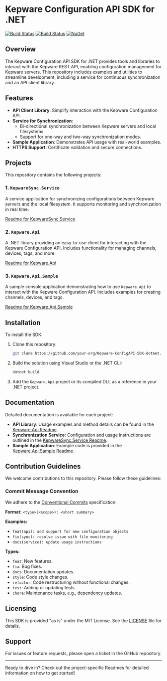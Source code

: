 # Kepware Configuration API SDK for .NET

[![Build Status](https://github.com/BoBiene/Kepware-ConfigAPI-SDK-dotnet/actions/workflows/dotnet.yml/badge.svg)](https://github.com/BoBiene/Kepware-ConfigAPI-SDK-dotnet/actions)
[![Build Status](https://github.com/BoBiene/Kepware-ConfigAPI-SDK-dotnet/actions/workflows/docker-build-and-push.yml/badge.svg)](https://github.com/BoBiene/Kepware-ConfigAPI-SDK-dotnet/actions)
[![NuGet](https://img.shields.io/badge/nuget-v1.0.0-blue.svg)](https://github.com/BoBiene/Kepware-ConfigAPI-SDK-dotnet/packages/)

## Overview
The Kepware Configuration API SDK for .NET provides tools and libraries to interact with the Kepware REST API, enabling configuration management for Kepware servers. This repository includes examples and utilities to streamline development, including a service for continuous synchronization and an API client library.

## Features
- **API Client Library**: Simplify interaction with the Kepware Configuration API.
- **Service for Synchronization**:
  - Bi-directional synchronization between Kepware servers and local filesystems.
  - Support for one-way and two-way synchronization modes.
- **Sample Application**: Demonstrates API usage with real-world examples.
- **HTTPS Support**: Certificate validation and secure connections.

## Projects
This repository contains the following projects:

### 1. `KepwareSync.Service`
A service application for synchronizing configurations between Kepware servers and the local filesystem. It supports monitoring and synchronization in real time.

[Readme for KepwareSync.Service](./KepwareSync.Service/README.md)

### 2. `Kepware.Api`
A .NET library providing an easy-to-use client for interacting with the Kepware Configuration API. Includes functionality for managing channels, devices, tags, and more.

[Readme for Kepware.Api](./Kepware.Api/README.md)

### 3. `Kepware.Api.Sample`
A sample console application demonstrating how to use `Kepware.Api` to interact with the Kepware Configuration API. Includes examples for creating channels, devices, and tags.

[Readme for Kepware.Api.Sample](./Kepware.Api.Sample/README.md)

## Installation
To install the SDK:

1. Clone this repository:
   ```bash
   git clone https://github.com/your-org/Kepware-ConfigAPI-SDK-dotnet.git
   ```
2. Build the solution using Visual Studio or the .NET CLI:
   ```bash
   dotnet build
   ```
3. Add the `Kepware.Api` project or its compiled DLL as a reference in your .NET project.

## Documentation
Detailed documentation is available for each project:
- **API Library**: Usage examples and method details can be found in the [Kepware.Api Readme](./Kepware.Api/README.md).
- **Synchronization Service**: Configuration and usage instructions are outlined in the [KepwareSync.Service Readme](./KepwareSync.Service/README.md).
- **Sample Application**: Example code is provided in the [Kepware.Api.Sample Readme](./Kepware.Api.Sample/README.md).

## Contribution Guidelines
We welcome contributions to this repository. Please follow these guidelines:

### Commit Message Convention
We adhere to the [Conventional Commits](https://www.conventionalcommits.org/) specification:

**Format:** `<type>(<scope>): <short summary>`

**Examples:**
- `feat(api): add support for new configuration objects`
- `fix(sync): resolve issue with file monitoring`
- `docs(service): update usage instructions`

**Types:**
- `feat`: New features.
- `fix`: Bug fixes.
- `docs`: Documentation updates.
- `style`: Code style changes.
- `refactor`: Code restructuring without functional changes.
- `test`: Adding or updating tests.
- `chore`: Maintenance tasks, e.g., dependency updates.

## Licensing
This SDK is provided "as is" under the MIT License. See the [LICENSE](./LICENSE.txt) file for details.

## Support
For issues or feature requests, please open a ticket in the GitHub repository.

---
Ready to dive in? Check out the project-specific Readmes for detailed information on how to get started!

